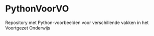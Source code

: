 # PythonVoorVO
Repository met Python-voorbeelden voor verschillende vakken in het Voortgezet Onderwijs
